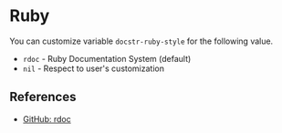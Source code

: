 # Ruby

You can customize variable `docstr-ruby-style` for the following value.

* `rdoc` - Ruby Documentation System (default)
* `nil` - Respect to user's customization

## References

* [GitHub: rdoc](https://github.com/ruby/rdoc)
